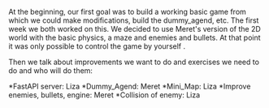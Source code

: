 At the beginning, our first goal was to build a working basic game from which we could make modifications, build the dummy_agend, etc.
The first week we both worked on this. We decided to use Meret's version of the 2D world with the basic physics, a maze and enemies and bullets.
At that point it was only possible to control the game by yourself .

Then we talk about improvements we want to do and exercises we need to do and who will do them:

*FastAPI server: Liza
*Dummy_Agend: Meret
*Mini_Map: Liza
*Improve enemies, bullets, engine: Meret
*Collision of enemy: Liza
